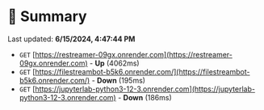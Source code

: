 # 📖 Summary
Last updated: **6/15/2024, 4:47:44 PM**

- `GET` [https://restreamer-09gx.onrender.com](https://restreamer-09gx.onrender.com) - **Up** (4062ms)
- `GET` [https://filestreambot-b5k6.onrender.com/](https://filestreambot-b5k6.onrender.com/) - **Down** (195ms)
- `GET` [https://jupyterlab-python3-12-3.onrender.com](https://jupyterlab-python3-12-3.onrender.com) - **Down** (186ms)

